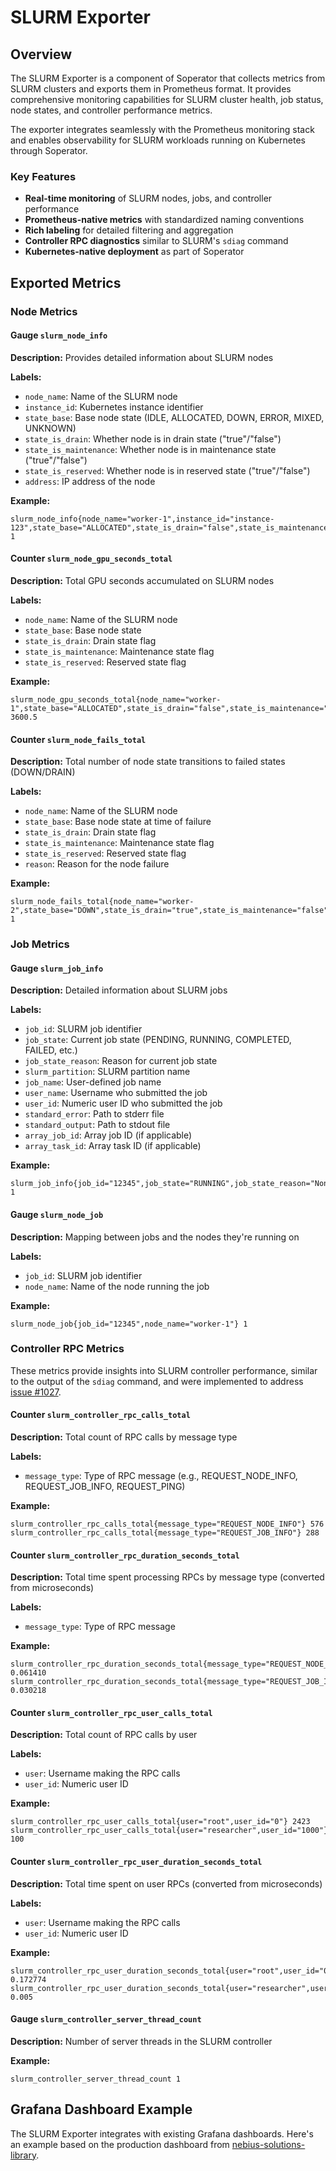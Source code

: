 # SLURM Exporter

## Overview

The SLURM Exporter is a component of Soperator that collects metrics from SLURM clusters and exports them in Prometheus format. It provides comprehensive monitoring capabilities for SLURM cluster health, job status, node states, and controller performance metrics.

The exporter integrates seamlessly with the Prometheus monitoring stack and enables observability for SLURM workloads running on Kubernetes through Soperator.

### Key Features

- **Real-time monitoring** of SLURM nodes, jobs, and controller performance
- **Prometheus-native metrics** with standardized naming conventions
- **Rich labeling** for detailed filtering and aggregation
- **Controller RPC diagnostics** similar to SLURM's `sdiag` command
- **Kubernetes-native deployment** as part of Soperator


## Exported Metrics

### Node Metrics

#### Gauge `slurm_node_info`

**Description:** Provides detailed information about SLURM nodes

**Labels:**
- `node_name`: Name of the SLURM node
- `instance_id`: Kubernetes instance identifier
- `state_base`: Base node state (IDLE, ALLOCATED, DOWN, ERROR, MIXED, UNKNOWN)
- `state_is_drain`: Whether node is in drain state ("true"/"false")
- `state_is_maintenance`: Whether node is in maintenance state ("true"/"false")
- `state_is_reserved`: Whether node is in reserved state ("true"/"false")
- `address`: IP address of the node

**Example:**
```prometheus
slurm_node_info{node_name="worker-1",instance_id="instance-123",state_base="ALLOCATED",state_is_drain="false",state_is_maintenance="false",state_is_reserved="false",address="10.0.1.15"} 1
```

#### Counter `slurm_node_gpu_seconds_total`

**Description:** Total GPU seconds accumulated on SLURM nodes

**Labels:**
- `node_name`: Name of the SLURM node
- `state_base`: Base node state
- `state_is_drain`: Drain state flag
- `state_is_maintenance`: Maintenance state flag
- `state_is_reserved`: Reserved state flag

**Example:**
```prometheus
slurm_node_gpu_seconds_total{node_name="worker-1",state_base="ALLOCATED",state_is_drain="false",state_is_maintenance="false",state_is_reserved="false"} 3600.5
```

#### Counter `slurm_node_fails_total`

**Description:** Total number of node state transitions to failed states (DOWN/DRAIN)

**Labels:**
- `node_name`: Name of the SLURM node
- `state_base`: Base node state at time of failure
- `state_is_drain`: Drain state flag
- `state_is_maintenance`: Maintenance state flag
- `state_is_reserved`: Reserved state flag
- `reason`: Reason for the node failure

**Example:**
```prometheus
slurm_node_fails_total{node_name="worker-2",state_base="DOWN",state_is_drain="true",state_is_maintenance="false",state_is_reserved="false",reason="hardware_failure"} 1
```

### Job Metrics

#### Gauge `slurm_job_info`

**Description:** Detailed information about SLURM jobs

**Labels:**
- `job_id`: SLURM job identifier
- `job_state`: Current job state (PENDING, RUNNING, COMPLETED, FAILED, etc.)
- `job_state_reason`: Reason for current job state
- `slurm_partition`: SLURM partition name
- `job_name`: User-defined job name
- `user_name`: Username who submitted the job
- `user_id`: Numeric user ID who submitted the job
- `standard_error`: Path to stderr file
- `standard_output`: Path to stdout file
- `array_job_id`: Array job ID (if applicable)
- `array_task_id`: Array task ID (if applicable)

**Example:**
```prometheus
slurm_job_info{job_id="12345",job_state="RUNNING",job_state_reason="None",slurm_partition="gpu",job_name="training_job",user_name="researcher",user_id="1000",standard_error="/home/researcher/job.err",standard_output="/home/researcher/job.out",array_job_id="",array_task_id=""} 1
```

#### Gauge `slurm_node_job`

**Description:** Mapping between jobs and the nodes they're running on

**Labels:**
- `job_id`: SLURM job identifier
- `node_name`: Name of the node running the job

**Example:**
```prometheus
slurm_node_job{job_id="12345",node_name="worker-1"} 1
```

### Controller RPC Metrics

These metrics provide insights into SLURM controller performance, similar to the output of the `sdiag` command, and were implemented to address [issue #1027](https://github.com/nebius/soperator/issues/1027).

#### Counter `slurm_controller_rpc_calls_total`

**Description:** Total count of RPC calls by message type

**Labels:**
- `message_type`: Type of RPC message (e.g., REQUEST_NODE_INFO, REQUEST_JOB_INFO, REQUEST_PING)

**Example:**
```prometheus
slurm_controller_rpc_calls_total{message_type="REQUEST_NODE_INFO"} 576
slurm_controller_rpc_calls_total{message_type="REQUEST_JOB_INFO"} 288
```

#### Counter `slurm_controller_rpc_duration_seconds_total`

**Description:** Total time spent processing RPCs by message type (converted from microseconds)

**Labels:**
- `message_type`: Type of RPC message

**Example:**
```prometheus
slurm_controller_rpc_duration_seconds_total{message_type="REQUEST_NODE_INFO"} 0.061410
slurm_controller_rpc_duration_seconds_total{message_type="REQUEST_JOB_INFO"} 0.030218
```

#### Counter `slurm_controller_rpc_user_calls_total`

**Description:** Total count of RPC calls by user

**Labels:**
- `user`: Username making the RPC calls
- `user_id`: Numeric user ID

**Example:**
```prometheus
slurm_controller_rpc_user_calls_total{user="root",user_id="0"} 2423
slurm_controller_rpc_user_calls_total{user="researcher",user_id="1000"} 100
```

#### Counter `slurm_controller_rpc_user_duration_seconds_total`

**Description:** Total time spent on user RPCs (converted from microseconds)

**Labels:**
- `user`: Username making the RPC calls
- `user_id`: Numeric user ID

**Example:**
```prometheus
slurm_controller_rpc_user_duration_seconds_total{user="root",user_id="0"} 0.172774
slurm_controller_rpc_user_duration_seconds_total{user="researcher",user_id="1000"} 0.005
```

#### Gauge `slurm_controller_server_thread_count`

**Description:** Number of server threads in the SLURM controller

**Example:**
```prometheus
slurm_controller_server_thread_count 1
```

## Grafana Dashboard Example

The SLURM Exporter integrates with existing Grafana dashboards. Here's an example based on the production dashboard from [nebius-solutions-library](https://github.com/nebius/nebius-solutions-library/blob/release/soperator/soperator/modules/monitoring/templates/dashboards/cluster_health.json).

